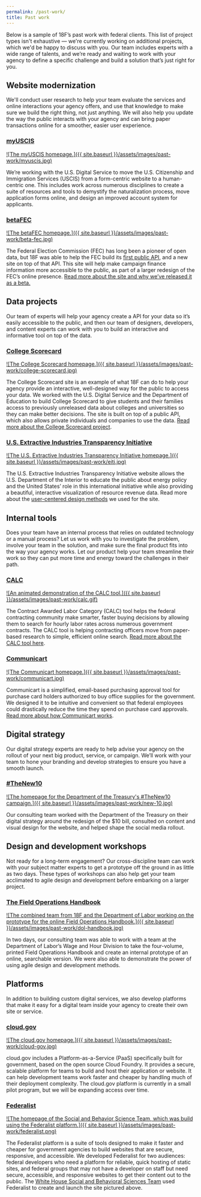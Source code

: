 ```yaml
---
permalink: /past-work/
title: Past work
---
```


Below is a sample of 18F’s past work with federal clients. This list of
project types isn't exhaustive — we're currently working on additional
projects, which we'd be happy to discuss with you. Our team includes
experts with a wide range of talents, and we’re ready and waiting to
work with your agency to define a specific challenge and build a
solution that’s just right for you.

<a name="modernization"></a>Website modernization
---------------------

We'll conduct user research to help your team evaluate the services and
online interactions your agency offers, and use that knowledge to make
sure we build the right thing, not just anything. We will also help you
update the way the public interacts with your agency and can bring paper
transactions online for a smoother, easier user experience.

### [myUSCIS](https://my.uscis.gov/)

[![The myUSCIS homepage.]({{ site.baseurl }}/assets/images/past-work/myuscis.jpg)](https://my.uscis.gov/)

We’re working with the U.S. Digital Service to move the U.S. Citizenship
and Immigration Services (USCIS) from a form-centric website to a
human-centric one. This includes work across numerous disciplines to
create a suite of resources and tools to demystify the naturalization
process, move application forms online, and design an improved account
system for applicants.

### [betaFEC](https://beta.fec.gov/)

[![The betaFEC homepage.]({{ site.baseurl }}/assets/images/past-work/beta-fec.jpg)](https://beta.fec.gov/)

The Federal Election Commission (FEC) has long been a pioneer of open
data, but 18F was able to help the FEC build its [first public
API](https://18f.gsa.gov/2015/07/08/openfec-api/), and a new site on
top of that API. This site will help make campaign finance information
more accessible to the public, as part of a larger redesign of the FEC’s
online presence. [Read more about the site and why we’ve released it as
a beta.](https://18f.gsa.gov/2015/10/29/welcome-to-betafec/)

<a name="data"></a>Data projects
-------------

Our team of experts will help your agency create a API for your data so
it’s easily accessible to the public, and then our team of designers,
developers, and content experts can work with you to build an
interactive and informative tool on top of the data.

### [College Scorecard](https://collegescorecard.ed.gov/)

[![The College Scorecard homepage.]({{ site.baseurl }}/assets/images/past-work/college-scorecard.jpg)](https://collegescorecard.ed.gov/)

The College Scorecard site is an example of what 18F can do to help your
agency provide an interactive, well-designed way for the public to
access your data. We worked with the U.S. Digital Service and the
Department of Education to build College Scorecard to give students and
their families access to previously unreleased data about colleges and
universities so they can make better decisions. The site is built on top
of a public API, which also allows private individuals and companies to
use the data. [Read more about the College Scorecard
project](https://18f.gsa.gov/2015/09/14/college-scorecard-launch/).

### [U.S. Extractive Industries Transparency Initiative](https://useiti.doi.gov/)

[![The U.S. Extractive Industries Transparency Initiative homepage.]({{ site.baseurl }}/assets/images/past-work/eiti.jpg)](https://useiti.doi.gov/)

The U.S. Extractive Industries Transparency Initiative website allows
the U.S. Department of the Interior to educate the public about energy
policy and the United States’ role in this international initiative
while also providing a beautiful, interactive visualization of resource
revenue data. Read more about the [user-centered design
methods](https://18f.gsa.gov/2014/09/25/design-studio-onrr/) we used
for the site.

<a name="internal"></a>Internal tools
--------------

Does your team have an internal process that relies on outdated
technology or a manual process? Let us work with you to investigate the
problem, involve your team in the solution, and make sure the final
product fits into the way your agency works. Let our product help your
team streamline their work so they can put more time and energy toward
the challenges in their path.

### [CALC](https://calc.gsa.gov/)

[![An animated demonstration of the CALC tool.]({{ site.baseurl }}/assets/images/past-work/calc.gif)](https://calc.gsa.gov/)

The Contract Awarded Labor Category (CALC) tool helps the federal
contracting community make smarter, faster buying decisions by allowing
them to search for hourly labor rates across numerous government
contracts. The CALC tool is helping contracting officers move from
paper-based research to simple, efficient online search. [Read more
about the CALC tool
here](https://18f.gsa.gov/2015/05/12/announcing-the-calc-tool/).

### [Communicart](https://cap.18f.gov/)

[![The Communicart homepage.]({{ site.baseurl }}/assets/images/past-work/communicart.jpg)](https://cap.18f.gov/)

Communicart is a simplified, email-based purchasing approval tool for
purchase card holders authorized to buy office supplies for the
government. We designed it to be intuitive and convenient so that
federal employees could drastically reduce the time they spend on
purchase card approvals. [Read more about how Communicart
works](https://18f.gsa.gov/2015/08/06/communicart-tool-will-streamline-purchase-card-process/).

<a name="strategy"></a>Digital strategy
----------------

Our digital strategy experts are ready to help advise your agency on the
rollout of your next big product, service, or campaign. We’ll work with
your team to hone your branding and develop strategies to ensure you
have a smooth launch.

### [\#TheNew10](https://thenew10.treasury.gov/)

[![The homepage for the Department of the Treasury's #TheNew10 campaign.]({{ site.baseurl }}/assets/images/past-work/new-10.jpg)](https://thenew10.treasury.gov/)

Our consulting team worked with the Department of the Treasury on their
digital strategy around the redesign of the \$10 bill, consulted on
content and visual design for the website, and helped shape the social
media rollout.

<a name="workshops"></a>Design and development workshops
--------------------------------

Not ready for a long-term engagement? Our cross-discipline team can work
with your subject matter experts to get a prototype off the ground in as
little as two days. These types of workshops can also help get your team
acclimated to agile design and development before embarking on a larger
project.

### [The Field Operations Handbook](https://18f.gsa.gov/2015/09/09/how-a-two-day-spring-moved-an-agency-twenty-years-forward/)

[![The combined team from 18F and the Department of Labor working on the prototype for the online Field Operations Handbook.]({{ site.baseurl }}/assets/images/past-work/dol-handbook.jpg)](https://18f.gsa.gov/2015/09/09/how-a-two-day-spring-moved-an-agency-twenty-years-forward/)

In two days, our consulting team was able to work with a team at the
Department of Labor’s Wage and Hour Division to take the four-volume,
printed Field Operations Handbook and create an internal prototype of an
online, searchable version. We were also able to demonstrate the power
of using agile design and development methods.

<a name="platforms"></a>Platforms
---------

In addition to building custom digital services, we also develop
platforms that make it easy for a digital team inside your agency to
create their own site or service.

### [cloud.gov](https://cloud.gov/)

[![The cloud.gov homepage.]({{ site.baseurl }}/assets/images/past-work/cloud-gov.jpg)](https://cloud.gov/)

cloud.gov includes a Platform-as-a-Service (PaaS) specifically built for
government, based on the open source Cloud Foundry. It provides a
secure, scalable platform for teams to build and host their application
or website. It can help development teams work faster and cheaper by
handling much of their deployment complexity. The cloud.gov platform is
currently in a small pilot program, but we will be expanding access over
time.

### [Federalist](https://federalist.18f.gov/)

[![The homepage of the Social and Behavior Science Team, which was build using the Federalist platform.]({{ site.baseurl }}/assets/images/past-work/federalist.png)](https://federalist.18f.gov/)

The Federalist platform is a suite of tools designed to make it faster
and cheaper for government agencies to build websites that are secure,
responsive, and accessible. We developed Federalist for two audiences:
federal developers who need a platform for reliable, quick hosting of
static sites, and federal groups that may not have a developer on staff
but need secure, accessible, and responsive websites to get their
content out to the public. The [White House Social and Behavioral
Sciences Team](https://sbst.gov/) used Federalist to create and launch
the site pictured above.

